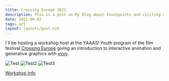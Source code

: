 ```yaml
---
title: Crossing Europe 2021
description: This is a post on My Blog about touchpoints and circling wagons.
date: 2021-06-02
tags: art
layout: layouts/post.njk
---
```


I´ll be hosting a workshop host at the YAAAS! Youth program of the film festival [Crossing Europe](https://www.crossingeurope.at/) giving an introduction to interactive animation and generative graphics with [vvvv](https://visualprogramming.net/).


![Test](img/1614844076108.gif "Optional title")
![Test2](img/1614844076120.gif "Optional title")
![Test3](img/1614844076123.gif "Optional title")

[Workshop Info](https://www.crossingeurope.at/programm/yaaas_jugendschiene/yaaas_workshoprally)
